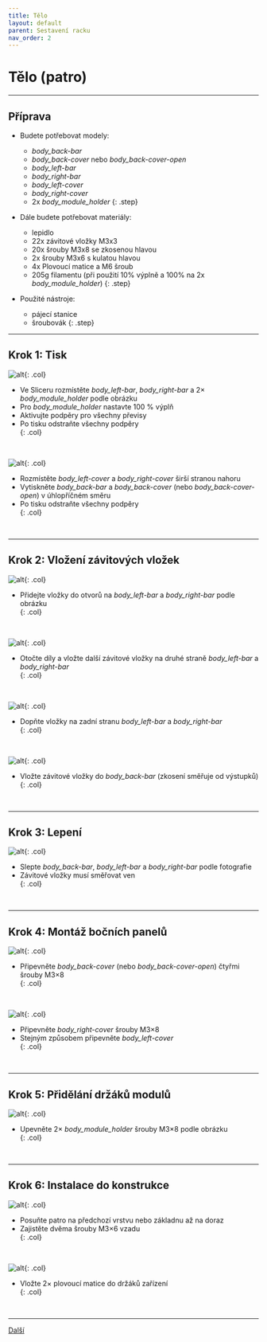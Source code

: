```yaml
---
title: Tělo
layout: default
parent: Sestavení racku
nav_order: 2
---
```


# Tělo (patro)

---

## **Příprava**

- Budete potřebovat modely:
    - *body_back-bar*
    - *body_back-cover* nebo *body_back-cover-open*
    - *body_left-bar*
    - *body_right-bar*
    - *body_left-cover*
    - *body_right-cover*
    - 2x *body_module_holder*
{: .step}

- Dále budete potřebovat materiály:
  - lepidlo
  - 22x závitové vložky M3x3
  - 20x šrouby M3x8 se zkosenou hlavou
  - 2x šrouby M3x6 s kulatou hlavou
  - 4x Plovoucí matice a M6 šroub
  - 205g filamentu (při použití 10% výplně a 100% na 2x *body_module_holder*)
{: .step}

- Použité nástroje:
  - pájecí stanice
  - šroubovák
{: .step}

---

## **Krok 1:** Tisk

![alt](/images/body_print1.png){: .col}
- Ve Sliceru rozmístěte *body_left-bar*, *body_right-bar* a 2× *body_module_holder* podle obrázku  
- Pro *body_module_holder* nastavte 100 % výplň  
- Aktivujte podpěry pro všechny převisy  
- Po tisku odstraňte všechny podpěry  
{: .col}
<br style="clear: left;" />

![alt](/images/body_print2.png){: .col}
- Rozmístěte *body_left-cover* a *body_right-cover* širší stranou nahoru  
- Vytiskněte *body_back-bar* a *body_back-cover* (nebo *body_back-cover-open*) v úhlopříčném směru  
- Po tisku odstraňte všechny podpěry  
{: .col}
<br style="clear: left;" />

---

## **Krok 2:** Vložení závitových vložek

![alt](/images/P1470396.JPG){: .col}
- Přidejte vložky do otvorů na *body_left-bar* a *body_right-bar* podle obrázku  
{: .col}
<br style="clear: left;" />

![alt](/images/P1470400.JPG){: .col}
- Otočte díly a vložte další závitové vložky na druhé straně *body_left-bar* a *body_right-bar*  
{: .col}
<br style="clear: left;" />

![alt](/images/P1470404.JPG){: .col}
- Dopňte vložky na zadní stranu *body_left-bar* a *body_right-bar*  
{: .col}
<br style="clear: left;" />

![alt](/images/P1470406.JPG){: .col}
- Vložte závitové vložky do *body_back-bar* (zkosení směřuje od výstupků)  
{: .col}
<br style="clear: left;" />

---

## **Krok 3:** Lepení

![alt](/images/P1470411.JPG){: .col}
- Slepte *body_back-bar*, *body_left-bar* a *body_right-bar* podle fotografie  
- Závitové vložky musí směřovat ven  
{: .col}
<br style="clear: left;" />

---

## **Krok 4:** Montáž bočních panelů

![alt](/images/P1470412.JPG){: .col}
- Připevněte *body_back-cover* (nebo *body_back-cover-open*) čtyřmi šrouby M3×8  
{: .col}
<br style="clear: left;" />

![alt](/images/P1470414.JPG){: .col}
- Připevněte *body_right-cover* šrouby M3×8  
- Stejným způsobem připevněte *body_left-cover*  
{: .col}
<br style="clear: left;" />

---

## **Krok 5:** Přidělání držáků modulů

![alt](/images/P1470416.JPG){: .col}
- Upevněte 2× *body_module_holder* šrouby M3×8 podle obrázku  
{: .col}
<br style="clear: left;" />

---

## **Krok 6:** Instalace do konstrukce

![alt](/images/P1470418.JPG){: .col}
- Posuňte patro na předchozí vrstvu nebo základnu až na doraz  
- Zajistěte dvěma šrouby M3×6 vzadu  
{: .col}
<br style="clear: left;" />

![alt](/images/P1470420.JPG){: .col}
- Vložte 2× plovoucí matice do držáků zařízení  
{: .col}
<br style="clear: left;" />

---

[Další](../strecha)